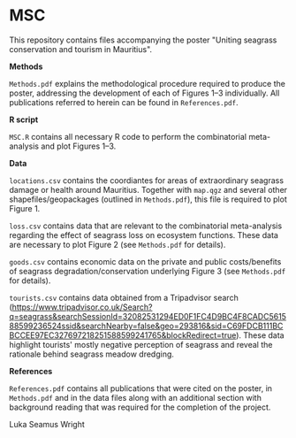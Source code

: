 # MSC
This repository contains files accompanying the poster "Uniting seagrass conservation and tourism in Mauritius".

**Methods**

`Methods.pdf` explains the methodological procedure required to produce the poster, addressing the development of each of Figures 1–3 individually. All publications referred to herein can be found in `References.pdf`.

**R script**

`MSC.R` contains all necessary R code to perform the combinatorial meta-analysis and plot Figures 1–3.

**Data**

`locations.csv` contains the coordiantes for areas of extraordinary seagrass damage or health around Mauritius. Together with `map.qgz` and several other shapefiles/geopackages (outlined in `Methods.pdf`), this file is required to plot Figure 1.

`loss.csv` contains data that are relevant to the combinatorial meta-analysis regarding the effect of seagrass loss on ecosystem functions. These data are necessary to plot Figure 2 (see `Methods.pdf` for details).

`goods.csv` contains economic data on the private and public costs/benefits of seagrass degradation/conservation underlying Figure 3 (see `Methods.pdf` for details).

`tourists.csv` contains data obtained from a Tripadvisor search (https://www.tripadvisor.co.uk/Search?q=seagrass&searchSessionId=32082531294ED0F1FC4D9BC4F8CADC561588599236524ssid&searchNearby=false&geo=293816&sid=C69FDCB111BCBCCEE97EC327697218251588599241765&blockRedirect=true). These data highlight tourists' mostly negative perception of seagrass and reveal the rationale behind seagrass meadow dredging.

**References**

`References.pdf` contains all publications that were cited on the poster, in `Methods.pdf` and in the data files along with an additional section with background reading that was required for the completion of the project.

Luka Seamus Wright

